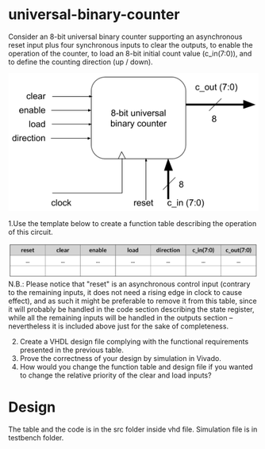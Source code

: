 # universal-binary-counter
Consider an 8-bit universal binary counter supporting an asynchronous reset input plus four synchronous inputs to clear the outputs, to enable the operation of the counter, to load an 8-bit initial count value (c_in(7:0)), and to define the counting direction (up / down).

![Repo List](question/UnivBinCount.png)

1.Use the template below to create a function table describing the operation of this circuit.

![Repo List](question/UnivBinCountTable.png)
N.B.: Please notice that "reset" is an asynchronous control input (contrary to the remaining inputs, it does not need a rising edge in clock to cause effect), and as such it might be preferable to remove it from this table, since it will probably be handled in the code section describing the state register, while all the remaining inputs will be handled in the outputs section – nevertheless it is included above just for the sake of completeness.

2. Create a VHDL design file complying with the functional requirements presented in the previous table.
3. Prove the correctness of your design by simulation in Vivado.
4. How would you change the function table and design file if you wanted to change the relative priority of the clear and load inputs?
 
# Design
The table and the code is in the src folder inside vhd file.
Simulation file is in testbench folder.
